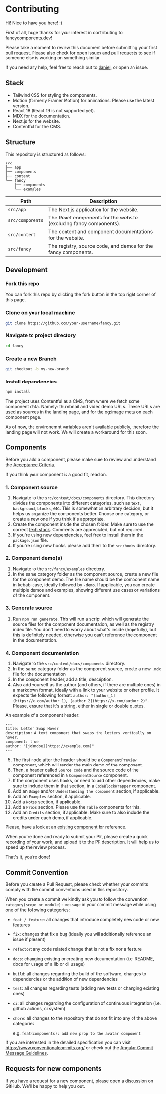 # Contributing

Hi! Nice to have you here! :)

First of all, huge thanks for your interest in contributing to fancycomponents.dev!

Please take a moment to review this document before submitting your first pull request. Please also check for open issues and pull requests to see if someone else is working on something similar.

If you need any help, feel free to reach out to [daniel](https://x.com/nonzeroexitcode), or open an issue.

## Stack

- Tailwind CSS for styling the components.
- Motion (formerly Framer Motion) for animations. Please use the latest version.
- React 18 (React 19 is not supported yet).
- MDX for the documentation.
- Next.js for the website.
- Contentful for the CMS.

## Structure

This repository is structured as follows:

```
src
├── app
├── components
├── content
└── fancy
    ├── components
    └── examples
```

| Path                  | Description                                                        |
| --------------------- | ------------------------------------------------------------------ |
| `src/app`             | The Next.js application for the website.                           |
| `src/components`      | The React components for the website (excluding fancy components). |
| `src/content`         | The content and component documentations for the website.          |
| `src/fancy`           | The registry, source code, and demos for the fancy components.     |

## Development

### Fork this repo

You can fork this repo by clicking the fork button in the top right corner of this page.

### Clone on your local machine

```bash
git clone https://github.com/your-username/fancy.git
```

### Navigate to project directory

```bash
cd fancy
```

### Create a new Branch

```bash
git checkout -b my-new-branch
```

### Install dependencies

```bash
npm install
```

The project uses Contentful as a CMS, from where we fetch some component data. Namely: thumbnail and video demo URLs. These URLs are used as sources in the landing page, and for the og:image meta on each component page.

As of now, the environemnt variables aren't available publicly, therefore the landing page will not work. We will create a workaround for this soon.

## Components

Before you add a component, please make sure to review and understand the [Acceptance Criteria](./ACCEPTANCE_CRITERIA.md).

If you think your component is a good fit, read on.

### 1. Component source

1. Navigate to the `src/content/docs/components` directory. This directory divides the components into different categories, such as `text`, `background`, `blocks`, etc. This is somewhat an arbitrary decision, but it helps us organize the components better. Choose one category, or create a new one if you think it's appropriate.
2. Create the component inside the chosen folder. Make sure to use the correct [tech stack](./ACCEPTANCE_CRITERIA.md#stack). Comments are appreciated, but not required.
3. If you're using new dependencies, feel free to install them in the `package.json` file. 
4. If you're using new hooks, please add them to the `src/hooks` directory.

### 2. Component demo(s)

1. Navigate to the `src/fancy/examples` directory.
2. In the same category folder as the component source, create a new file for the component demo. The file name should be the component name in kebab-case, ideally followed by `-demo`. If applicable, you can create multiple demos and examples, showing different use cases or variations of the component.

### 3. Generate source

1. Run `npm run generate`. This will run a script which will generate the source files for the component documentation, as well as the registry index file. You don't need to worry about what's inside (hopefully), but this is definitely needed, otherwise you can't reference the component in the documentation.

### 4. Component documentation

1. Navigate to the `src/content/docs/components` directory.
2. In the same category folder as the component source, create a new `.mdx` file for the documentation.
3. In the component header, add a title, description.
4. Also add yourself as the author (and others, if there are multiple ones) in a markdown format, ideally with a link to your website or other profile. It expects the following format: `author: "[author_1](https://x.com/author_1), [author_2](https://x.com/author_2)"`. Please, ensure that it's a string, either in single or double quotes.

An example of a component header:

```mdx
---
title: Letter Swap Hover
description: A text component that swaps the letters vertically on hover.
component: true
author: "[johndoe](https://example.com)"
---
```

5. The first node after the header should be a `ComponentPreview` component, which will render the main demo of the component.
6. Then, a header called `Source code` and the source code of the component referenced in a `ComponentSource` component.
7. If the component uses hooks, or need to add other dependencies, make sure to include them in that section, in a `CodeBlockWrapper` component.
8. Add an `Usage` and/or `Understanding the component` section, if applicable.
9. Add an `Examples` section, if applicable.
10. Add a `Notes` section, if applicable.
11. Add a `Props` section. Please use the `Table` components for this.
12. Add an `Credits` section, if applicable. Make sure to also include the credits under each demo, if applicable.

Please, have a look at an [existing component](./src/content/docs/components/blocks/circling-elements.mdx) for reference.

When you're done and ready to submit your PR, please create a quick recording of your work, and upload it to the PR description. It will help us to speed up the review process.

That's it, you're done!

## Commit Convention

Before you create a Pull Request, please check whether your commits comply with
the commit conventions used in this repository.

When you create a commit we kindly ask you to follow the convention
`category(scope or module): message` in your commit message while using one of
the following categories:

- `feat / feature`: all changes that introduce completely new code or new
  features
- `fix`: changes that fix a bug (ideally you will additionally reference an
  issue if present)
- `refactor`: any code related change that is not a fix nor a feature
- `docs`: changing existing or creating new documentation (i.e. README, docs for
  usage of a lib or cli usage)
- `build`: all changes regarding the build of the software, changes to
  dependencies or the addition of new dependencies
- `test`: all changes regarding tests (adding new tests or changing existing
  ones)
- `ci`: all changes regarding the configuration of continuous integration (i.e.
  github actions, ci system)
- `chore`: all changes to the repository that do not fit into any of the above
  categories

  e.g. `feat(components): add new prop to the avatar component`

If you are interested in the detailed specification you can visit
https://www.conventionalcommits.org/ or check out the
[Angular Commit Message Guidelines](https://github.com/angular/angular/blob/22b96b9/CONTRIBUTING.md#-commit-message-guidelines).

## Requests for new components

If you have a request for a new component, please open a discussion on GitHub. We'll be happy to help you out.
